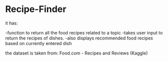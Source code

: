 # Recipe-Finder
it has:

-function to return all the food recipes related to a topic
-takes user input to return the recipes of dishes.
-also displays recommended food recipes based on currently entered dish 

the dataset is taken from: Food.com - Recipes and Reviews (Kaggle)

